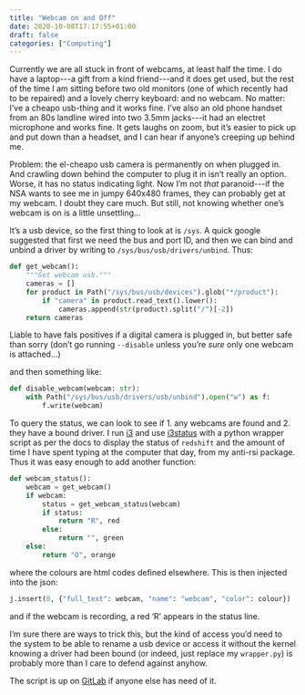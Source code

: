 ```yaml
---
title: "Webcam on and Off"
date: 2020-10-08T17:17:55+01:00
draft: false
categories: ["Computing"]
---
```


Currently we are all stuck in front of webcams, at least half the
time.  I do have a laptop---a gift from a kind friend---and it does
get used, but the rest of the time I am sitting before two old
monitors (one of which recently had to be repaired) and a lovely
cherry keyboard: and no webcam.  No matter: I’ve a cheapo usb-thing
and it works fine.  I’ve also an old phone handset from an 80s
landline wired into two 3.5mm jacks---it had an electret microphone
and works fine.  It gets laughs on zoom, but it’s easier to pick up
and put down than a headset, and I can hear if anyone’s creeping up
behind me.

Problem: the el-cheapo usb camera is permanently on when plugged in.
And crawling down behind the computer to plug it in isn’t really an
option.  Worse, it has no status indicating light.  Now I’m not _that_
paranoid---if the NSA wants to see me in jumpy 640x480 frames, they
can probably get at my webcam.  I doubt they care much.  But still,
not knowing whether one’s webcam is on is a little unsettling...

It’s a usb device, so the first thing to look at is `/sys`.  A quick
google suggested that first we need the bus and port ID, and then we
can bind and unbind a driver by writing to
`/sys/bus/usb/drivers/unbind`.   Thus:

```python
def get_webcam():
    """Get webcam usb."""
    cameras = []
    for product in Path("/sys/bus/usb/devices").glob("*/product"):
        if "camera" in product.read_text().lower():
            cameras.append(str(product).split("/")[-2])
    return cameras
```

Liable to have fals positives if a digital camera is plugged in, but
better safe than sorry (don’t go running `--disable` unless you’re
*sure* only one webcam is attached...)

and then something like:

```python
def disable_webcam(webcam: str):
    with Path("/sys/bus/usb/drivers/usb/unbind").open("w") as f:
        f.write(webcam)
```

To query the status, we can look to see if 1. any webcams are found
and 2. they have a bound driver.  I run [i3](https://i3wm.org/) and
use [i3status](https://i3wm.org/i3status/) with a python wrapper
script as per the docs to display the status of `redshift` and the
amount of time I have spent typing at the computer that day, from my
anti-rsi package.  Thus it was easy enough to add another function:

```python
def webcam_status():
    webcam = get_webcam()
    if webcam:
        status = get_webcam_status(webcam)
        if status:
            return "R", red
        else:
            return "", green
    else:
        return "O", orange
```

where the colours are html codes defined elsewhere.  This is then
injected into the json:

```python
j.insert(0, {"full_text": webcam, "name": "webcam", "color": colour})
```

and if the webcam is recording, a red ‘R’ appears in the status line.

I’m sure there are ways to trick this, but the kind of access you’d
need to the system to be able to rename a usb device or access it
without the kernel knowing a driver had been bound (or indeed, just
replace my `wrapper.py`) is probably more than I care to defend
against anyhow.

The script is up on [GitLab](https://gitlab.com/2e0byo/webcam_status)
if anyone else has need of it.
